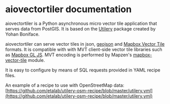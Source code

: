 # aiovectortiler documentation

aiovectortiler is a Python asynchronous micro vector tile application that serves data from PostGIS. 
It is based on the [Utilery](https://github.com/tilery/utilery) package created by Yohan Boniface.

aiovectortiler can serve vector tiles in json, [geojson](http://geojson.org) and [Mapbox Vector Tile](https://www.mapbox.com/vector-tiles/) formats. 
It is compatible with with MVT client-side vector tile libraries such as [Mapbox GL JS](https://www.mapbox.com/mapbox-gl-js/api/). 
MVT encoding is performed by Mapzen's [mapbox-vector-tile](https://github.com/tilezen/mapbox-vector-tile) module.

It is easy to configure by means of SQL requests provided in YAML recipe files.

An example of a recipe to use with OpenStreetMap data:
[https://github.com/etalab/utilery-osm-recipe/blob/master/utilery.yml](https://github.com/etalab/utilery-osm-recipe/blob/master/utilery.yml)
